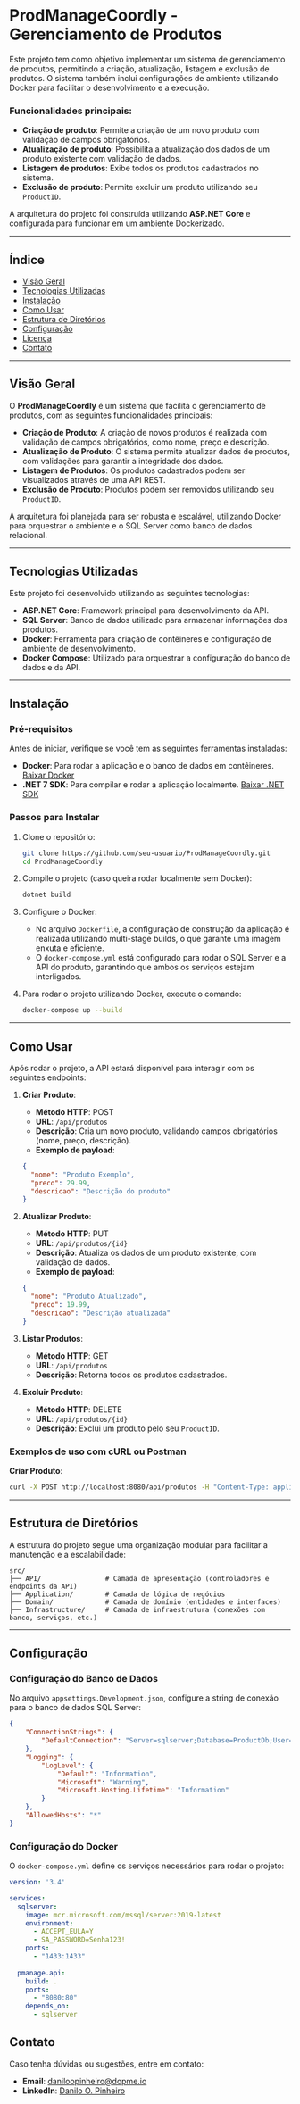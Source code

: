 # ProdManageCoordly - Gerenciamento de Produtos

Este projeto tem como objetivo implementar um sistema de gerenciamento de produtos, permitindo a criação, atualização, listagem e exclusão de produtos. O sistema também inclui configurações de ambiente utilizando Docker para facilitar o desenvolvimento e a execução.

### Funcionalidades principais:
- **Criação de produto**: Permite a criação de um novo produto com validação de campos obrigatórios.
- **Atualização de produto**: Possibilita a atualização dos dados de um produto existente com validação de dados.
- **Listagem de produtos**: Exibe todos os produtos cadastrados no sistema.
- **Exclusão de produto**: Permite excluir um produto utilizando seu `ProductID`.

A arquitetura do projeto foi construída utilizando **ASP.NET Core** e configurada para funcionar em um ambiente Dockerizado.

---

## Índice

- [Visão Geral](#visão-geral)
- [Tecnologias Utilizadas](#tecnologias-utilizadas)
- [Instalação](#instalação)
- [Como Usar](#como-usar)
- [Estrutura de Diretórios](#estrutura-de-diretórios)
- [Configuração](#configuração)
- [Licença](#licença)
- [Contato](#contato)

---

## Visão Geral

O **ProdManageCoordly** é um sistema que facilita o gerenciamento de produtos, com as seguintes funcionalidades principais:

- **Criação de Produto**: A criação de novos produtos é realizada com validação de campos obrigatórios, como nome, preço e descrição.
- **Atualização de Produto**: O sistema permite atualizar dados de produtos, com validações para garantir a integridade dos dados.
- **Listagem de Produtos**: Os produtos cadastrados podem ser visualizados através de uma API REST.
- **Exclusão de Produto**: Produtos podem ser removidos utilizando seu `ProductID`.

A arquitetura foi planejada para ser robusta e escalável, utilizando Docker para orquestrar o ambiente e o SQL Server como banco de dados relacional.

---

## Tecnologias Utilizadas

Este projeto foi desenvolvido utilizando as seguintes tecnologias:

- **ASP.NET Core**: Framework principal para desenvolvimento da API.
- **SQL Server**: Banco de dados utilizado para armazenar informações dos produtos.
- **Docker**: Ferramenta para criação de contêineres e configuração de ambiente de desenvolvimento.
- **Docker Compose**: Utilizado para orquestrar a configuração do banco de dados e da API.

---

## Instalação

### Pré-requisitos

Antes de iniciar, verifique se você tem as seguintes ferramentas instaladas:

- **Docker**: Para rodar a aplicação e o banco de dados em contêineres. [Baixar Docker](https://www.docker.com/get-started)
- **.NET 7 SDK**: Para compilar e rodar a aplicação localmente. [Baixar .NET SDK](https://dotnet.microsoft.com/download)

### Passos para Instalar

1. Clone o repositório:

   ```bash
   git clone https://github.com/seu-usuario/ProdManageCoordly.git
   cd ProdManageCoordly
   ```

2. Compile o projeto (caso queira rodar localmente sem Docker):

   ```bash
   dotnet build
   ```

3. Configure o Docker:

   - No arquivo `Dockerfile`, a configuração de construção da aplicação é realizada utilizando multi-stage builds, o que garante uma imagem enxuta e eficiente.
   - O `docker-compose.yml` está configurado para rodar o SQL Server e a API do produto, garantindo que ambos os serviços estejam interligados.

4. Para rodar o projeto utilizando Docker, execute o comando:

   ```bash
   docker-compose up --build
   ```

---

## Como Usar

Após rodar o projeto, a API estará disponível para interagir com os seguintes endpoints:

1. **Criar Produto**:
   - **Método HTTP**: POST
   - **URL**: `/api/produtos`
   - **Descrição**: Cria um novo produto, validando campos obrigatórios (nome, preço, descrição).
   - **Exemplo de payload**:

   ```json
   {
     "nome": "Produto Exemplo",
     "preco": 29.99,
     "descricao": "Descrição do produto"
   }
   ```

2. **Atualizar Produto**:
   - **Método HTTP**: PUT
   - **URL**: `/api/produtos/{id}`
   - **Descrição**: Atualiza os dados de um produto existente, com validação de dados.
   - **Exemplo de payload**:

   ```json
   {
     "nome": "Produto Atualizado",
     "preco": 19.99,
     "descricao": "Descrição atualizada"
   }
   ```

3. **Listar Produtos**:
   - **Método HTTP**: GET
   - **URL**: `/api/produtos`
   - **Descrição**: Retorna todos os produtos cadastrados.

4. **Excluir Produto**:
   - **Método HTTP**: DELETE
   - **URL**: `/api/produtos/{id}`
   - **Descrição**: Exclui um produto pelo seu `ProductID`.

### Exemplos de uso com cURL ou Postman

**Criar Produto**:

```bash
curl -X POST http://localhost:8080/api/produtos -H "Content-Type: application/json" -d '{"nome":"Produto Exemplo","preco":29.99,"descricao":"Descrição do produto"}'
```

---

## Estrutura de Diretórios

A estrutura do projeto segue uma organização modular para facilitar a manutenção e a escalabilidade:

```
src/
├── API/                # Camada de apresentação (controladores e endpoints da API)
├── Application/        # Camada de lógica de negócios
├── Domain/             # Camada de domínio (entidades e interfaces)
├── Infrastructure/     # Camada de infraestrutura (conexões com banco, serviços, etc.)
```

---

## Configuração

### Configuração do Banco de Dados

No arquivo `appsettings.Development.json`, configure a string de conexão para o banco de dados SQL Server:

```json
{
    "ConnectionStrings": {
        "DefaultConnection": "Server=sqlserver;Database=ProductDb;User=sa;Password=YourPassword123;"
    },
    "Logging": {
        "LogLevel": {
            "Default": "Information",
            "Microsoft": "Warning",
            "Microsoft.Hosting.Lifetime": "Information"
        }
    },
    "AllowedHosts": "*"
}
```

### Configuração do Docker

O `docker-compose.yml` define os serviços necessários para rodar o projeto:

```yaml
version: '3.4'

services:
  sqlserver:
    image: mcr.microsoft.com/mssql/server:2019-latest
    environment:
      - ACCEPT_EULA=Y
      - SA_PASSWORD=Senha123!
    ports:
      - "1433:1433"
  
  pmanage.api:
    build: .
    ports:
      - "8080:80"
    depends_on:
      - sqlserver
```

## Contato

Caso tenha dúvidas ou sugestões, entre em contato:

- **Email**: [daniloopinheiro@dopme.io](mailto:daniloopinheiro@dopme.io)
- **LinkedIn**: [Danilo O. Pinheiro](https://www.linkedin.com/in/daniloopinheiro/)
